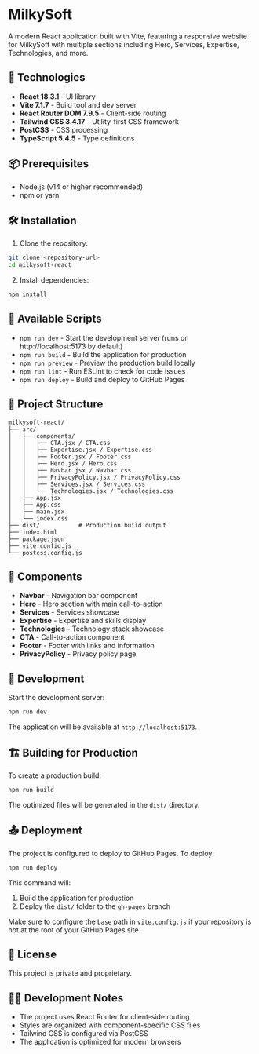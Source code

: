 # MilkySoft

A modern React application built with Vite, featuring a responsive website for MilkySoft with multiple sections including Hero, Services, Expertise, Technologies, and more.

## 🚀 Technologies

- **React 18.3.1** - UI library
- **Vite 7.1.7** - Build tool and dev server
- **React Router DOM 7.9.5** - Client-side routing
- **Tailwind CSS 3.4.17** - Utility-first CSS framework
- **PostCSS** - CSS processing
- **TypeScript 5.4.5** - Type definitions

## 📦 Prerequisites

- Node.js (v14 or higher recommended)
- npm or yarn

## 🛠️ Installation

1. Clone the repository:
```bash
git clone <repository-url>
cd milkysoft-react
```

2. Install dependencies:
```bash
npm install
```

## 🎯 Available Scripts

- `npm run dev` - Start the development server (runs on http://localhost:5173 by default)
- `npm run build` - Build the application for production
- `npm run preview` - Preview the production build locally
- `npm run lint` - Run ESLint to check for code issues
- `npm run deploy` - Build and deploy to GitHub Pages

## 📁 Project Structure

```
milkysoft-react/
├── src/
│   ├── components/
│   │   ├── CTA.jsx / CTA.css
│   │   ├── Expertise.jsx / Expertise.css
│   │   ├── Footer.jsx / Footer.css
│   │   ├── Hero.jsx / Hero.css
│   │   ├── Navbar.jsx / Navbar.css
│   │   ├── PrivacyPolicy.jsx / PrivacyPolicy.css
│   │   ├── Services.jsx / Services.css
│   │   └── Technologies.jsx / Technologies.css
│   ├── App.jsx
│   ├── App.css
│   ├── main.jsx
│   └── index.css
├── dist/           # Production build output
├── index.html
├── package.json
├── vite.config.js
└── postcss.config.js
```

## 🎨 Components

- **Navbar** - Navigation bar component
- **Hero** - Hero section with main call-to-action
- **Services** - Services showcase
- **Expertise** - Expertise and skills display
- **Technologies** - Technology stack showcase
- **CTA** - Call-to-action component
- **Footer** - Footer with links and information
- **PrivacyPolicy** - Privacy policy page

## 🚀 Development

Start the development server:

```bash
npm run dev
```

The application will be available at `http://localhost:5173`.

## 🏗️ Building for Production

To create a production build:

```bash
npm run build
```

The optimized files will be generated in the `dist/` directory.

## 📤 Deployment

The project is configured to deploy to GitHub Pages. To deploy:

```bash
npm run deploy
```

This command will:
1. Build the application for production
2. Deploy the `dist/` folder to the `gh-pages` branch

Make sure to configure the `base` path in `vite.config.js` if your repository is not at the root of your GitHub Pages site.

## 📝 License

This project is private and proprietary.

## 👨‍💻 Development Notes

- The project uses React Router for client-side routing
- Styles are organized with component-specific CSS files
- Tailwind CSS is configured via PostCSS
- The application is optimized for modern browsers

